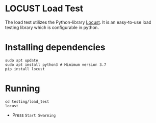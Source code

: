 # LOCUST Load Test

The load test utilizes the Python-library [Locust](https://locust.io/).
It is an easy-to-use load testing library which is configurable in python.

# Installing dependencies
```
sudo apt update
sudo apt install python3 # Minimum version 3.7
pip install locust
```

# Running
```
cd testing/load_test
locust
```
- Press `Start Swarming`
